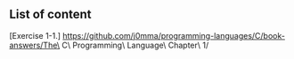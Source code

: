 ## List of content
[Exercise 1-1.] https://github.com/j0mma/programming-languages/C/book-answers/The\ C\ Programming\ Language\ Chapter\ 1/ <br>
